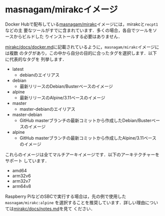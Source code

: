# masnagam/mirakcイメージ

Docker Hubで配布している[masnagam/mirakc]イメージには，mirakcと`recpt1`などの主
要なツールがすでに含まれています．多くの場合，各自でツールをソースからビルドした
りインストールする必要はありません．

[mirakc/docs/docker.md]に記載されているように，`masnagam/mirakc`イメージには複数
のタグがあり，この中から自分の目的に合ったタグを選択します．以下に代表的なタグを
列挙します．

* latest
  * debianのエイリアス
* debian
  * 最新リリースのDebian/Busterベースのイメージ
* alpine
  * 最新リリースのAlpine/3.11ベースのイメージ
* master
  * master-debianのエイリアス
* master-debian
  * GitHub masterブランチの最新コミットから作成したDebian/Busterベースのイメージ
* alpine
  * GitHub masterブランチの最新コミットから作成したAlpine/3.11ベースのイメージ

これらのイメージは全てマルチアーキイメージです．以下のアーキテクチャーをサポート
しています．

* amd64
* arm32v6
* arm32v7
* arm64v8

Raspberry PiなどのSBCで実行する場合は，先の例で使用した`masnagam/mirakc:alpine`
を選択することを推奨しています．詳しい理由については[mirakc/docs/notes.md]を見て
ください．

[masnagam/mirakc]: https://hub.docker.com/repository/docker/masnagam/mirakc
[mirakc/docs/docker.md]: https://github.com/masnagam/mirakc/blob/master/docs/docker.md#pre-built-images-in-dockerhub
[mirakc/docs/notes.md]: https://github.com/masnagam/mirakc/blob/master/docs/notes.md#mirakc-leaks-memory
